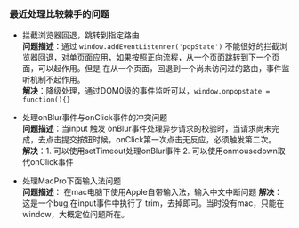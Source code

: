 ### 最近处理比较棘手的问题

- 拦截浏览器回退，跳转到指定路由  
**问题描述**：通过 `window.addEventListenner('popState')` 不能很好的拦截浏览器回退，对单页面应用，如果按照正向流程，从一个页面跳转到下一个页面，可以起作用。但是
在从一个页面，回退到一个尚未访问过的路由，事件监听机制不起作用。  
**解决**：降级处理，通过DOM0级的事件监听可以，`window.onpopstate = function(){}`

- 处理onBlur事件与onClick事件的冲突问题   
**问题描述**：当input 触发 onBlur事件处理异步请求的校验时，当请求尚未完成，去点击提交按钮时候，onClick第一次点击无反应，必须触发第二次。  
**解决**：1. 可以使用setTimeout处理onBlur事件 2. 可以使用onmousedown取代onClick事件

- 处理MacPro下面输入法问题  
**问题描述**： 在mac电脑下使用Apple自带输入法，输入中文中断问题
**解决**： 这是一个bug,在input事件中执行了 trim，去掉即可。当时没有mac，只能在window，大概定位问题所在。

